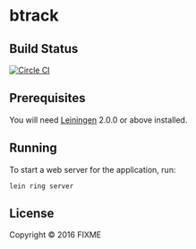 # btrack

## Build Status
[![Circle CI](https://circleci.com/gh/stuartblair/btrack.svg?style=svg)](https://circleci.com/gh/stuartblair/btrack)

## Prerequisites

You will need [Leiningen][] 2.0.0 or above installed.

[leiningen]: https://github.com/technomancy/leiningen

## Running

To start a web server for the application, run:

    lein ring server

## License

Copyright © 2016 FIXME
